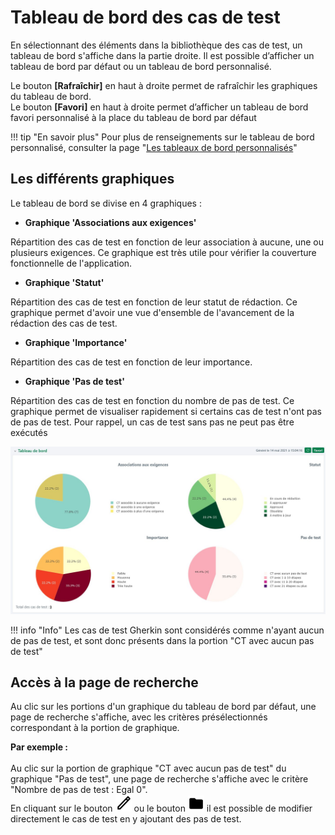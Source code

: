 
# Tableau de bord des cas de test

En sélectionnant des éléments dans la bibliothèque des cas de test, un tableau de bord s'affiche dans la partie droite. Il est possible d’afficher un tableau de bord par défaut ou un tableau de bord personnalisé.

Le bouton **[Rafraîchir]** en haut à droite permet de rafraîchir les graphiques du tableau de bord.
<br/>Le bouton **[Favori]** en haut à droite permet d’afficher un tableau de bord favori personnalisé à la place du tableau de bord par défaut

!!! tip "En savoir plus"
    Pour plus de renseignements sur le tableau de bord personnalisé, consulter la page "[Les tableaux de bord personnalisés](../pilotage-recette/tableaux-bord-perso.md)"

## Les différents graphiques

Le tableau de bord se divise en 4 graphiques :

- **Graphique 'Associations aux exigences'**

Répartition des cas de test en fonction de leur association à aucune, une ou plusieurs exigences. Ce graphique est très utile pour vérifier la couverture fonctionnelle de l'application. 

- **Graphique 'Statut'**

Répartition des cas de test en fonction de leur statut de rédaction. Ce graphique permet d'avoir une vue d'ensemble de l'avancement de la rédaction des cas de test.

- **Graphique 'Importance'** 

Répartition des cas de test en fonction de leur importance. 

- **Graphique 'Pas de test'** 

Répartition des cas de test en fonction du nombre de pas de test. Ce graphique permet de visualiser rapidement si certains cas de test n'ont pas de pas de test. Pour rappel, un cas de test sans pas ne peut pas être exécutés


![Tableau de bord par défaut de l'espace Cas de test](./resources/tableaubord-CT.jpg)

!!! info "Info"
    Les cas de test Gherkin sont considérés comme n'ayant aucun de pas de test, et sont donc présents dans la portion "CT avec aucun pas de test"

## Accès à la page de recherche

Au clic sur les portions d'un graphique du tableau de bord par défaut, une page de recherche s'affiche, avec les critères présélectionnés correspondant à la portion de graphique.

**Par exemple :**
<br/><br/> Au clic sur la portion de graphique "CT avec aucun pas de test" du graphique "Pas de test", une page de recherche s'affiche avec le critère "Nombre de pas de test : Egal 0". 
<br/> En cliquant sur le bouton ![Bouton d'édition](./resources/edit1.png) ou le bouton ![Bouton dossier](./resources/dossier.png) il est possible de modifier directement le cas de test en y ajoutant des pas de test.

